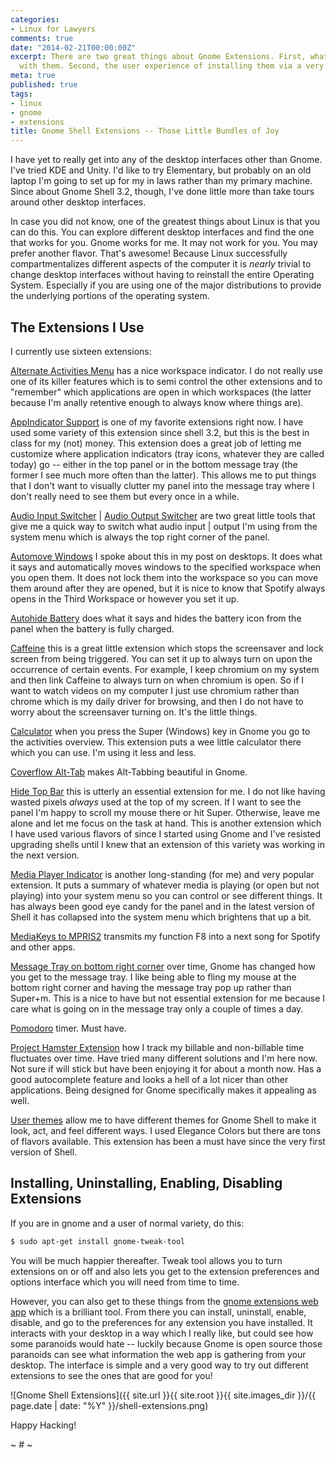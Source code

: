 ```yaml
---
categories:
- Linux for Lawyers
comments: true
date: "2014-02-21T00:00:00Z"
excerpt: There are two great things about Gnome Extensions. First, what you can do
  with them. Second, the user experience of installing them via a very slick webapp.
meta: true
published: true
tags:
- linux
- gnome
- extensions
title: Gnome Shell Extensions -- Those Little Bundles of Joy
---
```


I have yet to really get into any of the desktop interfaces other than Gnome. I've tried KDE and Unity. I'd like to try Elementary, but probably on an old laptop I'm going to set up for my in laws rather than my primary machine. Since about Gnome Shell 3.2, though, I've done little more than take tours around other desktop interfaces.

In case you did not know, one of the greatest things about Linux is that you can do this. You can explore different desktop interfaces and find the one that works for you. Gnome works for me. It may not work for you. You may prefer another flavor. That's awesome! Because Linux successfully compartmentalizes different aspects of the computer it is *nearly* trivial to change desktop interfaces without having to reinstall the entire Operating System. Especially if you are using one of the major distributions to provide the underlying portions of the operating system.

## The Extensions I Use

I currently use sixteen extensions:

[Alternate Activities Menu](https://extensions.gnome.org/extension/766/alternative-activities/) has a nice workspace indicator. I do not really use one of its killer features which is to semi control the other extensions and to "remember" which applications are open in which workspaces (the latter because I'm anally retentive enough to always know where things are).

[AppIndicator Support](https://extensions.gnome.org/extension/615/appindicator-support/) is one of my favorite extensions right now. I have used some variety of this extension since shell 3.2, but this is the best in class for my (not) money. This extension does a great job of letting me customize where application indicators (tray icons, whatever they are called today) go -- either in the top panel or in the bottom message tray (the former I see much more often than the latter). This allows me to put things that I don't want to visually clutter my panel into the message tray where I don't really need to see them but every once in a while.

[Audio Input Switcher](https://extensions.gnome.org/extension/768/audio-input-switcher/) | [Audio Output Switcher](https://extensions.gnome.org/extension/751/audio-output-switcher/) are two great little tools that give me a quick way to switch what audio input | output I'm using from the system menu which is always the top right corner of the panel.

[Automove Windows](https://extensions.gnome.org/extension/16/auto-move-windows/) I spoke about this in my post on desktops. It does what it says and automatically moves windows to the specified workspace when you open them. It does not lock them into the workspace so you can move them around after they are opened, but it is nice to know that Spotify always opens in the Third Workspace or however you set it up.

[Autohide Battery](https://extensions.gnome.org/extension/595/autohide-battery/) does what it says and hides the battery icon from the panel when the battery is fully charged.

[Caffeine](https://extensions.gnome.org/extension/517/caffeine/) this is a great little extension which stops the screensaver and lock screen from being triggered. You can set it up to always turn on upon the occurrence of certain events. For example, I keep chromium on my system and then link Caffeine to always turn on when chromium is open. So if I want to watch videos on my computer I just use chromium rather than chrome which is my daily driver for browsing, and then I do not have to worry about the screensaver turning on. It's the little things.

[Calculator](https://extensions.gnome.org/extension/111/calculator/) when you press the Super (Windows) key in Gnome you go to the activities overview. This extension puts a wee little calculator there which you can use. I'm using it less and less.

[Coverflow Alt-Tab](https://extensions.gnome.org/extension/97/coverflow-alt-tab/) makes Alt-Tabbing beautiful in Gnome.

[Hide Top Bar](https://extensions.gnome.org/extension/545/hide-top-bar/) this is utterly an essential extension for me. I do not like having wasted pixels *always* used at the top of my screen. If I want to see the panel I'm happy to scroll my mouse there or hit Super. Otherwise, leave me alone and let me focus on the task at hand. This is another extension which I have used various flavors of since I started using Gnome and I've resisted upgrading shells until I knew that an extension of this variety was working in the next version.

[Media Player Indicator](https://extensions.gnome.org/extension/55/media-player-indicator/) is another long-standing (for me) and very popular extension. It puts a summary of whatever media is playing (or open but not playing) into your system menu so you can control or see different things. It has always been good eye candy for the panel and in the latest version of Shell it has collapsed into the system menu which brightens that up a bit.

[MediaKeys to MPRIS2](https://extensions.gnome.org/extension/695/mediakeys-to-mpris2/) transmits my function F8 into a next song for Spotify and other apps.

[Message Tray on bottom right corner](https://extensions.gnome.org/extension/732/message-tray-on-bottom-right-corner/) over time, Gnome has changed how you get to the message tray. I like being able to fling my mouse at the bottom right corner and having the message tray pop up rather than Super+m. This is a nice to have but not essential extension for me because I care what is going on in the message tray only a couple of times a day.

[Pomodoro](https://extensions.gnome.org/extension/53/pomodoro/) timer. Must have.

[Project Hamster Extension](https://extensions.gnome.org/extension/425/project-hamster-extension/) how I track my billable and non-billable time fluctuates over time. Have tried many different solutions and I'm here now. Not sure if will stick but have been enjoying it for about a month now. Has a good autocomplete feature and looks a hell of a lot nicer than other applications. Being designed for Gnome specifically makes it appealing as well.

[User themes](https://extensions.gnome.org/extension/19/user-themes/) allow me to have different themes for Gnome Shell to make it look, act, and feel different ways. I used Elegance Colors but there are tons of flavors available. This extension has been a must have since the very first version of Shell.

## Installing, Uninstalling, Enabling, Disabling Extensions

If you are in gnome and a user of normal variety, do this:

```bash
$ sudo apt-get install gnome-tweak-tool
```

You will be much happier thereafter. Tweak tool allows you to turn extensions on or off and also lets you get to the extension preferences and options interface which you will need from time to time.

However, you can also get to these things from the [gnome extensions web app](https://extensions.gnome.org/) which is a brilliant tool. From there you can install, uninstall, enable, disable, and go to the preferences for any extension you have installed. It interacts with your desktop in a way which I really like, but could see how some paranoids would hate -- luckily because Gnome is open source those paranoids can see what information the web app is gathering from your desktop. The interface is simple and a very good way to try out different extensions to see the ones that are good for you!

![Gnome Shell Extensions]({{ site.url }}{{ site.root }}{{ site.images_dir }}/{{ page.date | date: "%Y" }}/shell-extensions.png)

Happy Hacking!

~ # ~